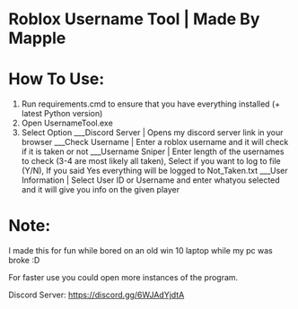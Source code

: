 # Roblox Username Tool | Made By Mapple

# How To Use:

1. Run requirements.cmd to ensure that you have everything installed (+ latest Python version)
2. Open UsernameTool.exe
3. Select Option
___Discord Server   | Opens my discord server link in your browser
___Check Username   | Enter a roblox username and it will check if it is taken or not
___Username Sniper  | Enter length of the usernames to check (3-4 are most likely all taken), Select if you want to log to file (Y/N), If you said Yes everything will be logged to Not_Taken.txt
___User Information | Select User ID or Username and enter whatyou selected and it will give you info on the given player

# Note:

I made this for fun while bored on an old win 10 laptop while my pc was broke :D

For faster use you could open more instances of the program.

Discord Server: https://discord.gg/6WJAdYjdtA
